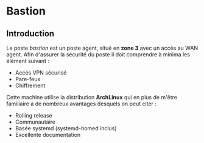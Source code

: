 # Bastion

## Introduction

Le poste *bastion* est un poste agent, situé en **zone 3** avec un accès au WAN agent.
Afin d'assurer la sécurité du poste il doit comprendre à minima les élément suivant :
* Accés VPN sécurisé
* Pare-feux
* Chiffrement

Cette machine utilise la distribution **ArchLinux** qui en plus de m'être familiaire a de nombreux
avantages desquels on peut citer :

* Rolling release
* Communautaire
* Basée systemd (systemd-homed inclus)
* Excellente documentation
